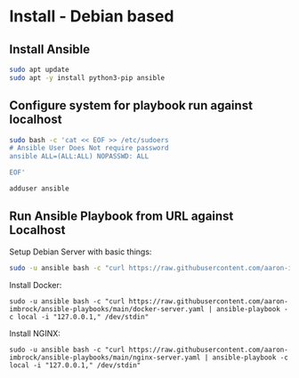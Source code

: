 # Install - Debian based

## Install Ansible

```bash
sudo apt update
sudo apt -y install python3-pip ansible
```

## Configure system for playbook run against localhost

```bash
sudo bash -c 'cat << EOF >> /etc/sudoers
# Ansible User Does Not require password
ansible ALL=(ALL:ALL) NOPASSWD: ALL

EOF'
```

```bash
adduser ansible
```

## Run Ansible Playbook from URL against Localhost

Setup Debian Server with basic things:
```bash
sudo -u ansible bash -c "curl https://raw.githubusercontent.com/aaron-imbrock/ansible-playbooks/main/debian-server-common.yaml | ansible-playbook -c local -i "127.0.0.1," /dev/stdin"
```
Install Docker:
```
sudo -u ansible bash -c "curl https://raw.githubusercontent.com/aaron-imbrock/ansible-playbooks/main/docker-server.yaml | ansible-playbook -c local -i "127.0.0.1," /dev/stdin"
```
Install NGINX:
```
sudo -u ansible bash -c "curl https://raw.githubusercontent.com/aaron-imbrock/ansible-playbooks/main/nginx-server.yaml | ansible-playbook -c local -i "127.0.0.1," /dev/stdin"
```
